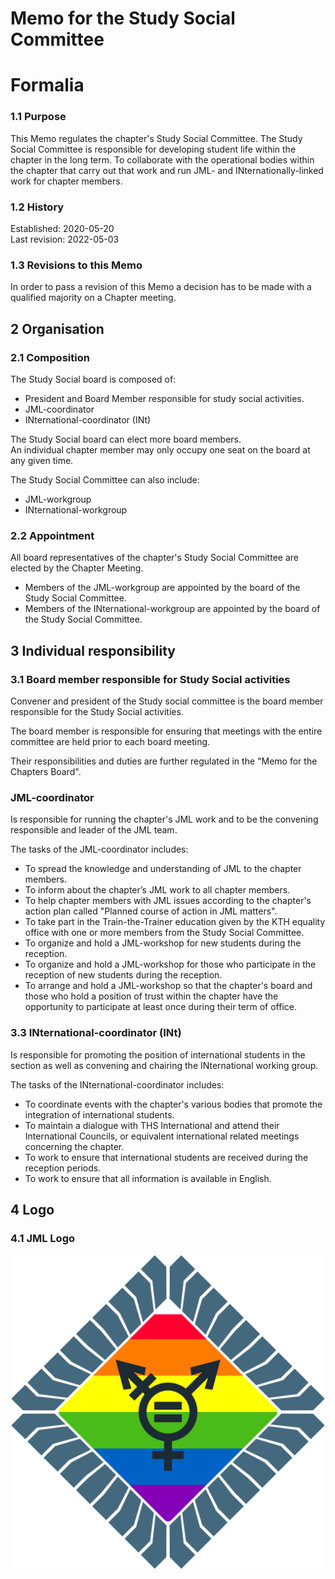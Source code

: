 # Memo for the Study Social Committee

# Formalia

### 1.1 Purpose

This Memo regulates the chapter's Study Social Committee.
The Study Social Committee is responsible for developing student life within the chapter in the long term.
To collaborate with the operational bodies within the chapter that carry out that work and run JML- and INternationally-linked work for chapter members.

### 1.2 History

Established: 2020-05-20  
Last revision: 2022-05-03

### 1.3 Revisions to this Memo

In order to pass a revision of this Memo a decision has to be made with a qualified majority on a Chapter meeting.  

## 2 Organisation

### 2.1 Composition

The Study Social board is composed of:

- President and Board Member responsible for study social activities.  
- JML-coordinator
- INternational-coordinator (INt)

The Study Social board can elect more board members.  
An individual chapter member may only occupy one seat on the board at any given time.  

The Study Social Committee can also include:  

- JML-workgroup
- INternational-workgroup

### 2.2 Appointment

All board representatives of the chapter's Study Social Committee are elected by the Chapter Meeting.  
- Members of the JML-workgroup are appointed by the board of the Study Social Committee.
- Members of the INternational-workgroup are appointed by the board of the Study Social Committee.

## 3 Individual responsibility

### 3.1 Board member responsible for Study Social activities

Convener and president of the Study social committee is the board member responsible for the Study Social activities.

The board member is responsible for ensuring that meetings with the entire committee are held prior to each board meeting.

Their responsibilities and duties are further regulated in the "Memo for the Chapters Board".  

### JML-coordinator

Is responsible for running the chapter's JML work and to be the convening responsible and leader of the JML team.  

The tasks of the JML-coordinator includes:

- To spread the knowledge and understanding of JML to the chapter members.  
- To inform about the chapter’s JML work to all chapter members.
- To help chapter members with JML issues according to the chapter's action plan called "Planned course of action in JML matters".  
- To take part in the Train-the-Trainer education given by the KTH equality office with one or more members from the Study Social Committee.  
- To organize and hold a JML-workshop for new students during the reception. 
- To organize and hold a JML-workshop for those who participate in the reception of new students during the reception. 
- To arrange and hold a JML-workshop so that the chapter's board and those who hold a position of trust within the chapter have the opportunity to participate at least once during their term of office.

### 3.3 INternational-coordinator (INt)

Is responsible for promoting the position of international students in the section as well as convening and chairing the INternational working group.

The tasks of the INternational-coordinator includes:

- To coordinate events with the chapter's various bodies that promote the integration of international students. 
- To maintain a dialogue with THS International and attend their International Councils, or equivalent international related meetings concerning the chapter.
- To work to ensure that international students are received during the reception periods.
- To work to ensure that all information is available in English.

## 4 Logo

### 4.1 JML Logo
![JML Logo](./img/logo-jml-1500px.png)
